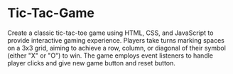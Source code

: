 # Tic-Tac-Game
Create a classic tic-tac-toe game using HTML, CSS, and JavaScript to provide interactive gaming experience. Players take turns marking spaces on a 3x3 grid, aiming to achieve a row, column, or diagonal of their symbol (either "X" or "O") to win. The game employs event listeners to handle player clicks and give new game button and reset button.
